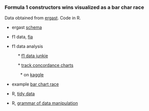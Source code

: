 ### Formula 1 constructors wins visualized as a bar char race

Data obtained from [ergast](http://ergast.com/mrd/). Code in R.

* ergast [schema](http://ergast.com/schemas/f1db_schema.txt)
* f1 data, [fia](https://www.fia.com/events/fia-formula-one-world-championship/season-2019/eventtiming-information-1)
* f1 data analysis

  &nbsp;&nbsp;&nbsp;&nbsp; * [f1 data junkie](http://www.f1datajunkie.com/)
  
  &nbsp;&nbsp;&nbsp;&nbsp; * [track concordance charts](https://blog.ouseful.info/2017/05/01/track-concordance-charts/)
  
  &nbsp;&nbsp;&nbsp;&nbsp;&nbsp;&nbsp; * on [kaggle](https://www.kaggle.com/cjgdev/formula-1-race-data-19502017)

* example [bar chart race](https://github.com/stevejburr/Bar-Chart-Race/blob/master/Final.R)
* R, [tidy data](https://www.jstatsoft.org/article/view/v059i10)
* R, [grammar of data manipulation](https://dplyr.tidyverse.org/)

